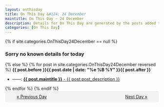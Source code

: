 ```yaml
---
layout: onthisday
title: On This Day &#124; 24 December
maintitle: On This Day — 24 December
description: Details for On This Day are generated by the posts added to the website so the content is subject to changes/updates over time.
categories: [On This Day]
---
```


{% if site.categories.OnThisDay24December == null %}
<h3>Sorry no known details for today</h3>
{% else %}
{% for post in site.categories.OnThisDay24December reversed %}
<strong>{{ post.before }}{{ post.date | date: "%e %B %Y" }}{{ post.after }}</strong>
<ul>
<li> ——: <a class="{{ post.class }}" href="{{ post.url }}"><strong>{{ post.maintitle }}</strong> - {{ post.post_description }}</a></li>
</ul>
{% endfor %}
{% endif %}
<br />
<div style="background-color: #f3f3f3; padding: 10px; border-radius: 5px; text-align: center; display: flex; justify-content: space-evenly;">
<a href="/onthisday/12/12-23">« Previous Day</a>
<span style="visibility:hidden;">[ Visit Leap Year February 29 ]</span>
<a href="/onthisday/12/12-25">Next Day »</a>
</div>
